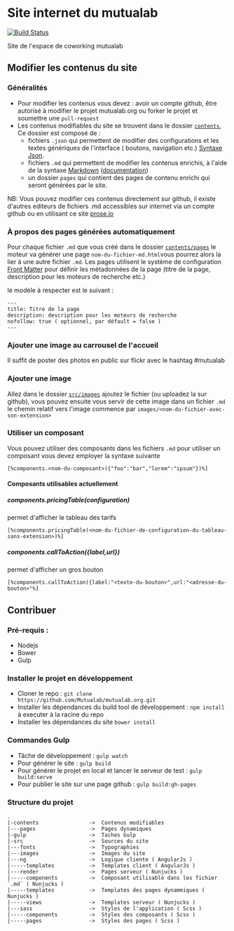 # Site internet du mutualab
[![Build Status](https://travis-ci.org/Mutualab/mutualab.org.svg?branch=master)](https://travis-ci.org/Mutualab/mutualab.org)

Site de l'espace de coworking mutualab




## Modifier les contenus du site
### Généralités 
 - Pour modifier les contenus vous devez : avoir un compte github, être autorisé à modifier le projet mutualab.org ou forker le projet et soumettre une `pull-request` 
 - Les contenus modifiables du site se trouvent dans le dossier [`contents`](contents/), 
  Ce dossier est composé de :
    - fichiers `.json` qui permettent de modifier des configurations et les textes génériques de l'interface ( boutons, navigation etc.) [Syntaxe Json](https://en.wikipedia.org/wiki/JSON#Example).
    - fichiers `.md` qui permettent de modifier les contenus enrichis, à l'aide de la syntaxe [Markdown](https://fr.wikipedia.org/wiki/Markdown) ([documentation](https://guides.github.com/features/mastering-markdown/#examples))
    - un dossier `pages` qui contient des pages de contenu enrichi qui seront générées par le site.


 NB: Vous pouvez modifier ces contenus directement sur github, il existe d'autres editeurs de fichiers .md accessibles sur internet via un compte github ou en utilisant ce site [prose.io](http://prose.io)

### À propos des pages générées automatiquement
Pour chaque fichier `.md` que vous créé dans le dossier [`contents/pages`](contents/pages/) le moteur va générer une page `nom-du-fichier-md.html`vous pourrez alors la lier à une autre fichier `.md`.
Les pages utilisent le système de configuration [Front Matter](https://jekyllrb.com/docs/frontmatter/) pour définir les métadonnées de la page (titre de la page, description pour les moteurs de recherche etc.)

le modèle à respecter est le suivant :
```
---
title: Titre de la page
description: description pour les moteurs de recherche
nofollow: true ( optionnel, par défault = false )
---
```
### Ajouter une image au carrousel de l'accueil
Il suffit de poster des photos en public sur flickr avec le hashtag #mutualab 

### Ajouter une image
Allez dans le dossier [`src/images`](src/images/) ajoutez le fichier (ou uploadez la sur github), vous pouvez ensuite vous servir de cette image dans un fichier `.md` 
le chemin relatif vers l'image commence par `images/<nom-du-fichier-avec-son-extension>`

### Utiliser un composant
Vous pouvez utiliser des composants dans les fichiers `.md` pour utiliser un composant vous devez employer la syntaxe suivante
```
[%components.<nom-du-composant>({"foo":"bar","lorem":"ipsum"})%]
```

#### Composants utilisables actuellement
##### components.pricingTable(configuration)
permet d'afficher le tableau des tarifs
```
[%components.pricingTable(<nom-du-fichier-de-configuration-du-tableau-sans-extension>)%]
```

##### components.callToAction({label,url})
permet d'afficher un gros bouton 
```
[%components.callToAction({label:"<texte-du-bouton>",url:"<adresse-du-bouton>"%]
```


## Contribuer

### Pré-requis : 
  - Nodejs
  - Bower
  - Gulp


### Installer le projet en développement
 - Cloner le repo : `git clone https://github.com/Mutualab/mutualab.org.git`
 - Installer les dépendances du build tool de développement :  `npm install` à executer à la racine du repo
 - Installer les dépendances du site `bower install`



### Commandes Gulp
 - Tâche de développement :  `gulp watch`
 - Pour générer le site :  `gulp build`
 - Pour générer le projet en local et lancer le serveur de test : `gulp build:serve`
 - Pour publier le site sur une page github :  `gulp build:gh-pages`
 

### Structure du projet

```
.
|-contents                ->  Contenus modifiables 
|---pages                 ->  Pages dynamiques
|-gulp                    ->  Taches Gulp
|-src                     ->  Sources du site
|---fonts                 ->  Typographies
|---images                ->  Images du site 
|---ng                    ->  Logique cliente ( AngularJs )
|-----templates           ->  Templates client ( AngularJs )
|---render                ->  Pages serveur ( Nunjucks )
|-----components          ->  Composant utilisable dans les fichier `.md` ( Nunjucks )
|-----templates           ->  Templates des pages dynammiques ( Nunjucks )
|-----views               ->  Templates serveur ( Nunjucks )
|---sass                  ->  Styles de l'application ( Scss )
|-----components          ->  Styles des composants ( Scss )
|-----pages               ->  Styles des pages ( Scss )
```



